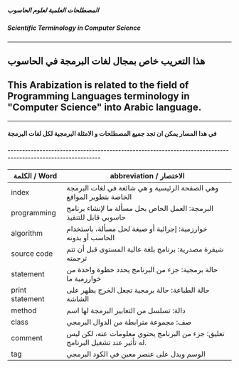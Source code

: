 #####  المصطلحات العلمية لعلوم الحاسوب
##### Scientific Terminology in Computer Science

--------------------------------------------------
## هذا التعريب خاص بمجال لغات البرمجة في الحاسوب
## This Arabization is related to the field of Programming Languages terminology in "Computer Science" into Arabic language.
--------------------------------------------------
#### في هدا المسار يمكن ان تجد جميع المصطلحات و الامثلة البرمجية لكل لغات البرمجة 


#### ------------------------------------------------------------------------------------------------------------
الكلمة / Word | abbreviation / الاختصار
--------------|----------------------
index | وهي الصفحة الرئيسية و هي شائعة في لغات البرمجة الخاصة بتطوير المواقع 
programming | البرمجة: العمل الخاص بحل مسألة ما لإنشاء برنامج حاسوبي قابل للتنفيذ
algorithm | خوارزمية: إجرائية أو صيغة لحل مسألة، باستخدام الحاسب أو بدونه
source code | شيفرة مصدرية: برنامج بلغة عالية المستوى قبل أن تتم ترجمته
statement | حالة برمجية: جزء من البرنامج يحدد خطوة واحدة من خوارزمية ما
print statement | حالة الطباعة: حالة برمجية تجعل الخرج يظهر على الشاشة
method | دالة: تسلسل من التعابير البرمجة لها اسم
class | صف: مجموعة مترابطة من الدوال البرمجي
comment | تعليق: جزء من البرنامج يحتوي معلومات عنه، لكن ليس له تأثير عند تشغيل البرنامج.
tag | الوسم ويدل على عنصر معين في الكود البرمجي







